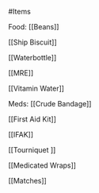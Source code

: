 #Items

Food:
[[Beans]]

[[Ship Biscuit]]

[[Waterbottle]]

[[MRE]]

[[Vitamin Water]] 

Meds:
[[Crude Bandage]]

[[First Aid Kit]]

[[IFAK]]

[[Tourniquet ]]

[[Medicated Wraps]]

[[Matches]]


